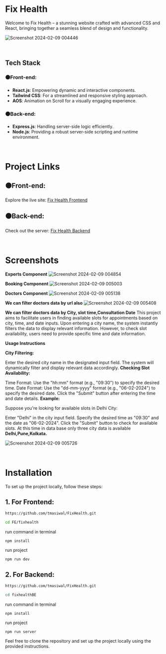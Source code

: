 # Fix Health

Welcome to Fix Health – a stunning website crafted with advanced CSS and React, bringing together a seamless blend of design and functionality.

![Screenshot 2024-02-09 004446](https://github.com/tmasiwal/FixHealth/assets/123891999/8fa76832-3211-45ec-a233-f6418a2d8266)


<br>

## Tech Stack

### ⚫Front-end:
- **React.js**: Empowering dynamic and interactive components.
- **Tailwind CSS**: For a streamlined and responsive styling approach.
- **AOS**: Animation on Scroll for a visually engaging experience.

### ⚫Back-end:
- **Express.js**: Handling server-side logic efficiently.
- **Node.js**: Providing a robust server-side scripting and runtime environment.

<br>


# Project Links

## ⚫Front-end:

Explore the live site: [Fix Health Frontend](https://tanujfix.netlify.app/)

## ⚫Back-end:

Check out the server: [Fix Health Backend](https://dgd-4g2l.onrender.com/doctors/)

<br>


# Screenshots

**Experts Component**
![Screenshot 2024-02-09 004854](https://github.com/tmasiwal/FixHealth/assets/123891999/642927c0-a07a-4113-ac7c-0b960be80db7)



**Booking Component**
![Screenshot 2024-02-09 005003](https://github.com/tmasiwal/FixHealth/assets/123891999/74fac3ea-a962-427e-a447-55294b7a298c)



**Doctors Component**
![Screenshot 2024-02-09 005138](https://github.com/tmasiwal/FixHealth/assets/123891999/f00df2d9-e61e-41b8-98d4-bada83567af2)



**We can filter doctors data by url also**
![Screenshot 2024-02-09 005408](https://github.com/tmasiwal/FixHealth/assets/123891999/20f848f3-49c0-49a7-8e01-959f65deb0bf)

**We can filter doctors data by  City, slot time,Consultation Date**
This project aims to facilitate users in finding available slots for appointments based on city, time, and date inputs. Upon entering a city name, the system instantly filters the data to display relevant information. However, to check slot availability, users need to provide specific time and date information.

**Usage Instructions**

**City Filtering:**

Enter the desired city name in the designated input field. The system will dynamically filter and display relevant data accordingly.
**Checking Slot Availability:**

Time Format: Use the "hh:mm" format (e.g., "09:30") to specify the desired time.
Date Format: Use the "dd-mm-yyyy" format (e.g., "06-02-2024") to specify the desired date.
Click the "Submit" button after entering the time and date details.
**Example:**

Suppose you're looking for available slots in Delhi City:

Enter "Delhi" in the city input field.
Specify the desired time as "09:30" and the date as "06-02-2024".
Click the "Submit" button to check for available slots.
At this time in data base only three city data is available
**Delhi,Pune,Kolkata.**

![Screenshot 2024-02-09 005726](https://github.com/tmasiwal/FixHealth/assets/123891999/4af826a7-330c-43e2-8a91-3c9a08f86fdd)



<br>

# Installation
To set up the project locally, follow these steps:


## 1. For Frontend:

```bash
https://github.com/tmasiwal/FixHealth.git
```

```bash
cd FE/fixhealth
```

run command in terminal
```
npm install
```

run project
```
npm run dev
```



## 2. For Backend:

```bash
https://github.com/tmasiwal/FixHealth.git
```

```bash
cd fixhealthBE
```

run command in terminal
```
npm install
```

run project
```
npm run server
```


Feel free to clone the repository and set up the project locally using the provided instructions.
